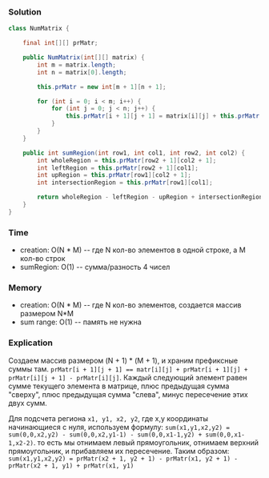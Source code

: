 ### Solution

```java
class NumMatrix {

    final int[][] prMatr;

    public NumMatrix(int[][] matrix) {
        int m = matrix.length;
        int n = matrix[0].length;

        this.prMatr = new int[m + 1][n + 1];

        for (int i = 0; i < m; i++) {
            for (int j = 0; j < n; j++) {
                this.prMatr[i + 1][j + 1] = matrix[i][j] + this.prMatr[i][j + 1] + this.prMatr[i + 1][j] - this.prMatr[i][j];
            }
        }
    }

    public int sumRegion(int row1, int col1, int row2, int col2) {
        int wholeRegion = this.prMatr[row2 + 1][col2 + 1];
        int leftRegion = this.prMatr[row2 + 1][col1];
        int upRegion = this.prMatr[row1][col2 + 1];
        int intersectionRegion = this.prMatr[row1][col1];

        return wholeRegion - leftRegion - upRegion + intersectionRegion;
    }
}
```
### Time
- creation: O(N * M) -- где N кол-во элементов в одной строке, а M кол-во строк
- sumRegion: O(1) -- сумма/разность 4 чисел
### Memory
- creation: O(N * M) -- где N кол-во элементов, создается массив размером N*M
- sum range: O(1) -- память не нужна
### Explication
Создаем массив размером (N + 1) * (M + 1), и храним префиксные суммы там.
`prMatr[i + 1][j + 1] == matr[i][j] + prMatr[i + 1][j] + prMatr[i][j + 1] - prMatr[i][j]`.
Каждый следующий элемент равен сумме текущего элемента в матрице, плюс предыдущая сумма "сверху", 
плюс предыдущая сумма "слева", минус пересечение этих двух сумм.

Для подсчета региона `x1, y1, x2, y2`, где x,y координаты начинающиеся с нуля, используем формулу:
`sum(x1,y1,x2,y2) = sum(0,0,x2,y2) - sum(0,0,x2,y1-1) - sum(0,0,x1-1,y2) + sum(0,0,x1-1,x2-2)`. то есть мы отнимаем
левый прямоугольник, отнимаем верхний прямоугольник, и прибавляем их пересечение. Таким образом:
`sum(x1,y1,x2,y2) = prMatr(x2 + 1, y2 + 1) - prMatr(x1, y2 + 1) - prMatr(x2 + 1, y1) + prMatr(x1, y1)`

